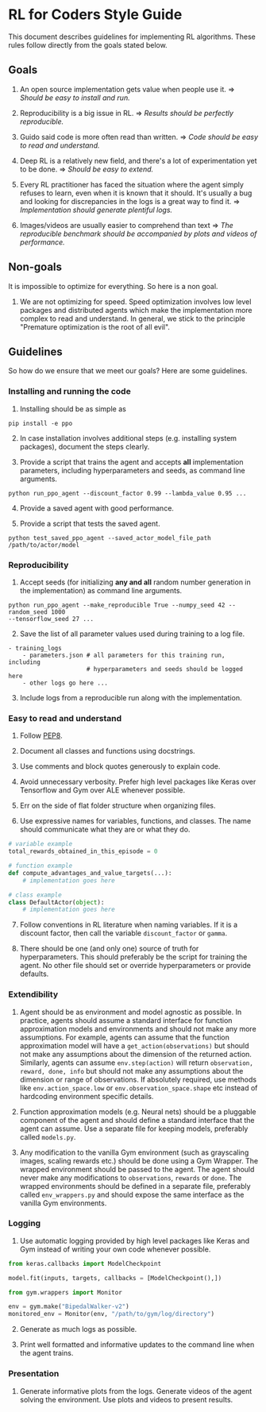 # RL for Coders Style Guide

This document describes guidelines for implementing RL algorithms. These rules
follow directly from the goals stated below.

## Goals

1. An open source implementation gets value when people use it. =>
*Should be easy to install and run.*

2. Reproducibility is a big issue in RL. =>
*Results should be perfectly reproducible.*

3. Guido said code is more often read than written. =>
*Code should be easy to read and understand.*

3. Deep RL is a relatively new field, and there's a lot of experimentation yet
to be done. => *Should be easy to extend.*

4. Every RL practitioner has faced the situation where the agent simply refuses
to learn, even when it is known that it should. It's usually a bug and looking
for discrepancies in the logs is a great way to find it. =>
*Implementation should generate plentiful logs.*

5. Images/videos are usually easier to comprehend than  text =>
*The reproducible benchmark should be accompanied by plots and videos of
performance.*

## Non-goals

It is impossible to optimize for everything. So here is a non goal.

1. We are not optimizing for speed. Speed optimization involves low level
packages and distributed agents which make the implementation more complex to
read and understand. In general, we stick to the principle "Premature
optimization is the root of all evil".

## Guidelines

So how do we ensure that we meet our goals? Here are some guidelines.

### Installing and running the code

1. Installing should be as simple as

```
pip install -e ppo
```

2. In case installation involves additional steps
(e.g. installing system packages), document the steps clearly.

3. Provide a script that trains the agent and accepts **all** implementation
parameters, including hyperparameters and seeds, as command line arguments.

```
python run_ppo_agent --discount_factor 0.99 --lambda_value 0.95 ...
```

4. Provide a saved agent with good performance.

5. Provide a script that tests the saved agent.

```
python test_saved_ppo_agent --saved_actor_model_file_path /path/to/actor/model
```

### Reproducibility

1. Accept seeds (for initializing **any and all** random number generation in
the implementation) as command line arguments.

```
python run_ppo_agent --make_reproducible True --numpy_seed 42 --random_seed 1000
--tensorflow_seed 27 ...
```

2. Save the list of all parameter values used during training to a log file.

```
- training_logs
    - parameters.json # all parameters for this training run, including
                      # hyperparameters and seeds should be logged here
    - other logs go here ...
```
3. Include logs from a reproducible run along with the implementation.

### Easy to read and understand

1. Follow [PEP8](https://www.python.org/dev/peps/pep-0008/).

2. Document all classes and functions using docstrings.

3. Use comments and block quotes generously to explain code.

4. Avoid unnecessary verbosity. Prefer high level packages like Keras over
Tensorflow and Gym over ALE whenever possible.

5. Err on the side of flat folder structure when organizing files.

6. Use expressive names for variables, functions, and classes. The name should
communicate what they are or what they do.

```python
# variable example
total_rewards_obtained_in_this_episode = 0

# function example
def compute_advantages_and_value_targets(...):
    # implementation goes here

# class example
class DefaultActor(object):
    # implementation goes here
```

7. Follow conventions in RL literature when naming variables. If it is a
discount factor, then call the variable `discount_factor` or `gamma`.

8. There should be one (and only one) source of truth for hyperparameters. This
should preferably be the script for training the agent. No other file should set
or override hyperparameters or provide defaults.

### Extendibility

1. Agent should be as environment and model agnostic as possible. In practice,
agents should assume a standard interface for function approximation models and
environments and should not make any more assumptions. For example, agents can
assume that the function approximation model will have a
`get_action(observations)` but should not make any assumptions about the
dimension of the returned action. Similarly, agents can assume
`env.step(action)` will return `observation, reward, done, info` but should
not make any assumptions about the dimension or range of observations. If
absolutely required, use methods like  `env.action_space.low` or
`env.observation_space.shape` etc instead of hardcoding environment specific
details.

2. Function approximation models (e.g. Neural nets) should be a pluggable
component of the agent and should define a standard interface that the agent
can assume. Use a separate file for keeping models, preferably called
`models.py`.

3. Any modification to the vanilla Gym environment
(such as grayscaling images, scaling rewards etc.) should be done using a
Gym Wrapper. The wrapped environment should be passed to the agent. The agent
should never make any modifications to `observations`, `rewards` or `done`.
The wrapped environments should be defined in a separate file, preferably called
`env_wrappers.py` and should expose the same interface as the vanilla Gym
environments.

### Logging

1. Use automatic logging provided by high level packages like Keras and Gym
instead of writing your own code whenever possible.

```python
from keras.callbacks import ModelCheckpoint

model.fit(inputs, targets, callbacks = [ModelCheckpoint(),])
```

```python
from gym.wrappers import Monitor

env = gym.make("BipedalWalker-v2")
monitored_env = Monitor(env, "/path/to/gym/log/directory")
```

2. Generate as much logs as possible.

3. Print well formatted and informative updates to the command line when the
agent trains.

### Presentation

1. Generate informative plots from the logs. Generate videos of the agent
solving the environment. Use plots and videos to present results.
